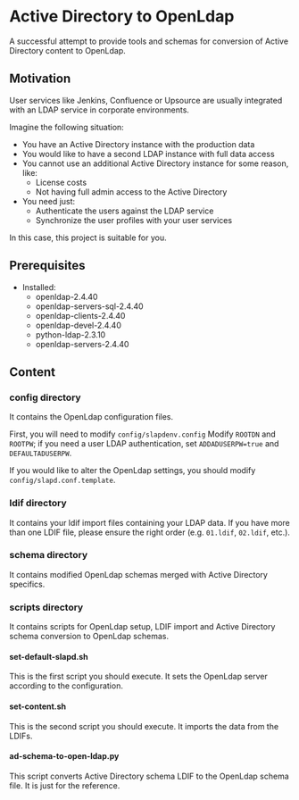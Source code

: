 # Active Directory to OpenLdap

A successful attempt to provide tools and schemas for conversion of Active Directory content to OpenLdap.

## Motivation

User services like Jenkins, Confluence or Upsource are usually integrated with an LDAP service in corporate environments.

Imagine the following situation:

- You have an Active Directory instance with the production data
- You would like to have a second LDAP instance with full data access
- You cannot use an additional Active Directory instance for some reason, like:
  - License costs
  - Not having full admin access to the Active Directory
- You need just:
  - Authenticate the users against the LDAP service
  - Synchronize the user profiles with your user services

In this case, this project is suitable for you.

## Prerequisites

- Installed:
  - openldap-2.4.40
  - openldap-servers-sql-2.4.40
  - openldap-clients-2.4.40
  - openldap-devel-2.4.40
  - python-ldap-2.3.10
  - openldap-servers-2.4.40

## Content

### config directory

It contains the OpenLdap configuration files.

First, you will need to modify `config/slapdenv.config`
Modify `ROOTDN` and `ROOTPW`; if you need a user LDAP authentication, set `ADDADUSERPW=true` and `DEFAULTADUSERPW`.

If you would like to alter the OpenLdap settings, you should modify `config/slapd.conf.template`.

### ldif directory

It contains your ldif import files containing your LDAP data.
If you have more than one LDIF file, please ensure the right order (e.g. `01.ldif`, `02.ldif`, etc.).

### schema directory

It contains modified OpenLdap schemas merged with Active Directory specifics.

### scripts directory

It contains scripts for OpenLdap setup, LDIF import and Active Directory schema conversion to OpenLdap schemas.

#### set-default-slapd.sh

This is the first script you should execute. It sets the OpenLdap server according to the configuration.

#### set-content.sh

This is the second script you should execute. It imports the data from the LDIFs.

#### ad-schema-to-open-ldap.py

This script converts Active Directory schema LDIF to the OpenLdap schema file. It is just for the reference.
